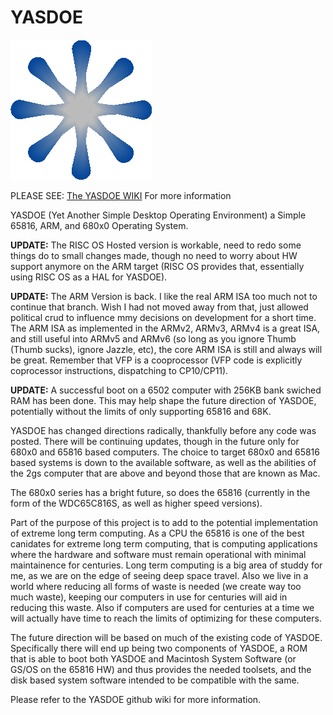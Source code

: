 # YASDOE

![alt text](https://github.com/David-SWUSA-RISCOS/YASDOE/raw/main/docs/gifs/logo.gif "YASDOE Logo")

PLEASE SEE: [The YASDOE WIKI](https://github.com/David-SWUSA-RISCOS/YASDOE/wiki) For more information

YASDOE (Yet Another Simple Desktop Operating Environment) a Simple 65816, ARM, and 680x0 Operating System.

**UPDATE:** The RISC OS Hosted version is workable, need to redo some things do to small changes made, though no need to worry about HW support anymore on the ARM target (RISC OS provides that, essentially using RISC OS as a HAL for YASDOE).

**UPDATE:** The ARM Version is back.  I like the real ARM ISA too much not to continue that branch.  Wish I had not moved away from that, just allowed political crud to influence mmy decisions on development for a short time.  The ARM ISA as implemented in the ARMv2, ARMv3, ARMv4 is a great ISA, and still useful into ARMv5 and ARMv6 (so long as you ignore Thumb (Thumb sucks), ignore Jazzle, etc), the core ARM ISA is still and always will be great.  Remember that VFP is a cooprocessor (VFP code is explicitly coprocessor instructions, dispatching to CP10/CP11).

**UPDATE:** A successful boot on a 6502 computer with 256KB bank swiched RAM has been done.  This may help shape the future direction of YASDOE, potentially without the limits of only supporting 65816 and 68K.

YASDOE has changed directions radically, thankfully before any code was posted.  There will be continuing updates, though in the future only for 680x0 and 65816 based computers.  The choice to target 680x0 and 65816 based systems is down to the available software, as well as the abilities of the 2gs computer that are above and beyond those that are known as Mac.

The 680x0 series has a bright future, so does the 65816 (currently in the form of the WDC65C816S, as well as higher speed versions).

Part of the purpose of this project is to add to the potential implementation of extreme long term computing. As a CPU the 65816 is one of the best canidates for extreme long term computing, that is computing applications where the hardware and software must remain operational with minimal maintainence for centuries.  Long term computing is a big area of studdy for me, as we are on the edge of seeing deep space travel.  Also we live in a world where reducing all forms of waste is needed (we create way too much waste), keeping our computers in use for centuries will aid in reducing this waste.  Also if computers are used for centuries at a time we will actually have time to reach the limits of optimizing for these computers.

The future direction will be based on much of the existing code of YASDOE.  Specifically there will end up being two components of YASDOE, a ROM that is able to boot both YASDOE and Macintosh System Software (or GS/OS on the 65816 HW) and thus provides the needed toolsets, and the disk based system software intended to be compatible with the same.

Please refer to the YASDOE github wiki for more information.
